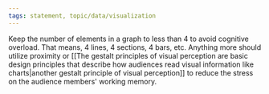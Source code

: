 ```yaml
---
tags: statement, topic/data/visualization
---
```

Keep the number of elements in a graph to less than 4 to avoid cognitive overload.
That means, 4 lines, 4 sections, 4 bars, etc. Anything more should utilize proximity or [[The gestalt principles of visual perception are basic design principles that describe how audiences read visual information like charts|another gestalt principle of visual perception]] to reduce the stress on the audience members' working memory. 